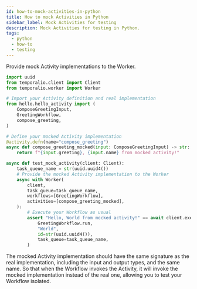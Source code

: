 ```yaml
---
id: how-to-mock-activities-in-python
title: How to mock Activities in Python
sidebar_label: Mock Activities for testing
description: Mock Activities for testing in Python.
tags:
  - python
  - how-to
  - testing
---
```


Provide mock Activity implementations to the Worker.

```python
import uuid
from temporalio.client import Client
from temporalio.worker import Worker

# Import your Activity definition and real implementation
from hello.hello_activity import (
    ComposeGreetingInput,
    GreetingWorkflow,
    compose_greeting,
)

# Define your mocked Activity implementation
@activity.defn(name="compose_greeting")
async def compose_greeting_mocked(input: ComposeGreetingInput) -> str:
    return f"{input.greeting}, {input.name} from mocked activity!"

async def test_mock_activity(client: Client):
    task_queue_name = str(uuid.uuid4())
    # Provide the mocked Activity implementation to the Worker
    async with Worker(
        client,
        task_queue=task_queue_name,
        workflows=[GreetingWorkflow],
        activities=[compose_greeting_mocked],
    ):
        # Execute your Workflow as usual
        assert "Hello, World from mocked activity!" == await client.execute_workflow(
            GreetingWorkflow.run,
            "World",
            id=str(uuid.uuid4()),
            task_queue=task_queue_name,
        )
```

The mocked Activity implementation should have the same signature as the real implementation, including the input and output types, and the same name. So that when the Workflow invokes the Activity, it will invoke the mocked implementation instead of the real one, allowing you to test your Workflow isolated.
